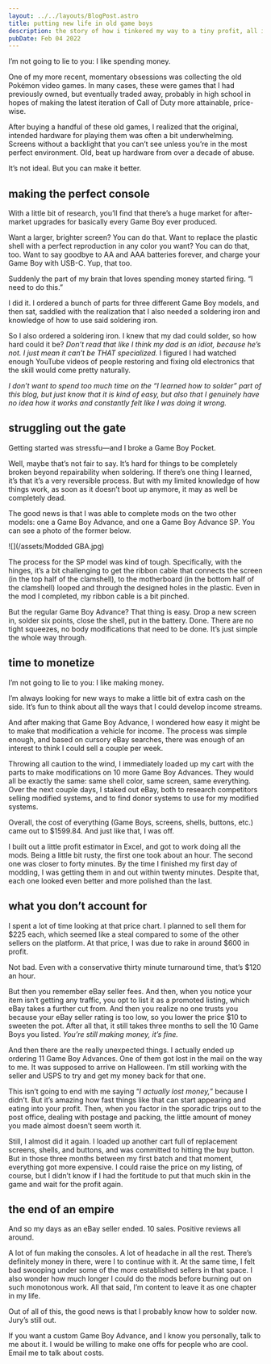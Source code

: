 ```yaml
---
layout: ../../layouts/BlogPost.astro
title: putting new life in old game boys
description: the story of how i tinkered my way to a tiny profit, all in the name of fun
pubDate: Feb 04 2022
---
```

I’m not going to lie to you: I like spending money.

One of my more recent, momentary obsessions was collecting the old Pokémon video games. In many cases, these were games that I had previously owned, but eventually traded away, probably in high school in hopes of making the latest iteration of Call of Duty more attainable, price-wise.

After buying a handful of these old games, I realized that the original, intended hardware for playing them was often a bit underwhelming. Screens without a backlight that you can’t see unless you’re in the most perfect environment. Old, beat up hardware from over a decade of abuse.

It’s not ideal. But you can make it better.

## making the perfect console

With a little bit of research, you’ll find that there’s a huge market for after-market upgrades for basically every Game Boy ever produced.

Want a larger, brighter screen? You can do that. Want to replace the plastic shell with a perfect reproduction in any color you want? You can do that, too. Want to say goodbye to AA and AAA batteries forever, and charge your Game Boy with USB-C. Yup, that too.

Suddenly the part of my brain that loves spending money started firing. “I need to do this.”

I did it. I ordered a bunch of parts for three different Game Boy models, and then sat, saddled with the realization that I also needed a soldering iron and knowledge of how to use said soldering iron.

So I also ordered a soldering iron. I knew that my dad could solder, so how hard could it be? *Don’t read that like I think my dad is an idiot, because he’s not. I just mean it can’t be THAT specialized.* I figured I had watched enough YouTube videos of people restoring and fixing old electronics that the skill would come pretty naturally.

*I don’t want to spend too much time on the “I learned how to solder” part of this blog, but just know that it is kind of easy, but also that I genuinely have no idea how it works and constantly felt like I was doing it wrong.*

## struggling out the gate

Getting started was stressfu—and I broke a Game Boy Pocket.

Well, maybe that’s not fair to say. It’s hard for things to be completely broken beyond repairability when soldering. If there’s one thing I learned, it’s that it’s a very reversible process. But with my limited knowledge of how things work, as soon as it doesn’t boot up anymore, it may as well be completely dead.

The good news is that I was able to complete mods on the two other models: one a Game Boy Advance, and one a Game Boy Advance SP. You can see a photo of the former below.

![](/assets/Modded GBA.jpg)

The process for the SP model was kind of tough. Specifically, with the hinges, it’s a bit challenging to get the ribbon cable that connects the screen (in the top half of the clamshell), to the motherboard (in the bottom half of the clamshell) looped and through the designed holes in the plastic. Even in the mod I completed, my ribbon cable is a bit pinched.

But the regular Game Boy Advance? That thing is easy. Drop a new screen in, solder six points, close the shell, put in the battery. Done. There are no tight squeezes, no body modifications that need to be done. It’s just simple the whole way through.

## time to monetize

I’m not going to lie to you: I like making money.

I’m always looking for new ways to make a little bit of extra cash on the side. It’s fun to think about all the ways that I could develop income streams.

And after making that Game Boy Advance, I wondered how easy it might be to make that modification a vehicle for income. The process was simple enough, and based on cursory eBay searches, there was enough of an interest to think I could sell a couple per week.

Throwing all caution to the wind, I immediately loaded up my cart with the parts to make modifications on 10 more Game Boy Advances. They would all be exactly the same: same shell color, same screen, same everything. Over the next couple days, I staked out eBay, both to research competitors selling modified systems, and to find donor systems to use for my modified systems.

Overall, the cost of everything (Game Boys, screens, shells, buttons, etc.) came out to $1599.84. And just like that, I was off.

I built out a little profit estimator in Excel, and got to work doing all the mods. Being a little bit rusty, the first one took about an hour. The second one was closer to forty minutes. By the time I finished my first day of modding, I was getting them in and out within twenty minutes. Despite that, each one looked even better and more polished than the last.

## what you don’t account for

I spent a lot of time looking at that price chart. I planned to sell them for $225 each, which seemed like a steal compared to some of the other sellers on the platform. At that price, I was due to rake in around $600 in profit.

Not bad. Even with a conservative thirty minute turnaround time, that’s $120 an hour.

But then you remember eBay seller fees. And then, when you notice your item isn’t getting any traffic, you opt to list it as a promoted listing, which eBay takes a further cut from. And then you realize no one trusts you because your eBay seller rating is too low, so you lower the price $10 to sweeten the pot. After all that, it still takes three months to sell the 10 Game Boys you listed. *You’re still making money, it’s fine.*

And then there are the really unexpected things. I actually ended up ordering 11 Game Boy Advances. One of them got lost in the mail on the way to me. It was supposed to arrive on Halloween. I’m still working with the seller and USPS to try and get my money back for that one.

This isn’t going to end with me saying “*I actually lost money,*” because I didn’t. But it’s amazing how fast things like that can start appearing and eating into your profit. Then, when you factor in the sporadic trips out to the post office, dealing with postage and packing, the little amount of money you made almost doesn’t seem worth it.

Still, I almost did it again. I loaded up another cart full of replacement screens, shells, and buttons, and was committed to hitting the buy button. But in those three months between my first batch and that moment, everything got more expensive. I could raise the price on my listing, of course, but I didn’t know if I had the fortitude to put that much skin in the game and wait for the profit again.

## the end of an empire

And so my days as an eBay seller ended. 10 sales. Positive reviews all around.

A lot of fun making the consoles. A lot of headache in all the rest. There’s definitely money in there, were I to continue with it. At the same time, I felt bad swooping under some of the more established sellers in that space. I also wonder how much longer I could do the mods before burning out on such monotonous work. All that said, I’m content to leave it as one chapter in my life.

Out of all of this, the good news is that I probably know how to solder now. Jury’s still out.

If you want a custom Game Boy Advance, and I know you personally, talk to me about it. I would be willing to make one offs for people who are cool. Email me to talk about costs.